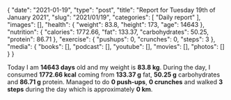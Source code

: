 {
    "date": "2021-01-19",
    "type": "post",
    "title": "Report for Tuesday 19th of January 2021",
    "slug": "2021\/01\/19",
    "categories": [
        "Daily report"
    ],
    "images": [],
    "health": {
        "weight": 83.8,
        "height": 173,
        "age": 14643
    },
    "nutrition": {
        "calories": 1772.66,
        "fat": 133.37,
        "carbohydrates": 50.25,
        "protein": 86.71
    },
    "exercise": {
        "pushups": 0,
        "crunches": 0,
        "steps": 3
    },
    "media": {
        "books": [],
        "podcast": [],
        "youtube": [],
        "movies": [],
        "photos": []
    }
}

Today I am <strong>14643 days</strong> old and my weight is <strong>83.8 kg</strong>. During the day, I consumed <strong>1772.66 kcal</strong> coming from <strong>133.37 g</strong> fat, <strong>50.25 g</strong> carbohydrates and <strong>86.71 g</strong> protein. Managed to do <strong>0 push-ups</strong>, <strong>0 crunches</strong> and walked <strong>3 steps</strong> during the day which is approximately <strong>0 km</strong>.